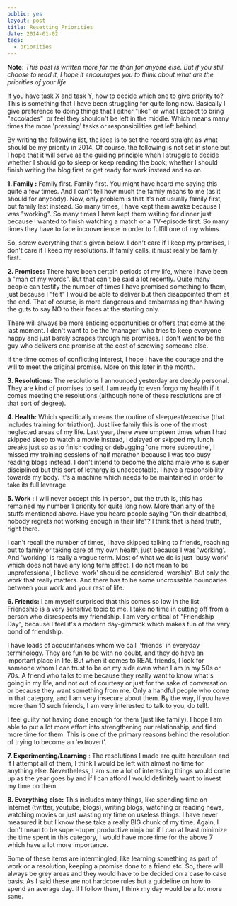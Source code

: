 ```yaml
---
public: yes
layout: post
title: Resetting Priorities
date: 2014-01-02
tags:
  - priorities
---
```


**Note:** _This post is written more for me than for anyone else. But if you still choose to read it, I hope it encourages you to think about what are the priorities of your life._ 

If you have task X and task Y, how to decide which one to give priority to? This is something that I have been struggling for quite long now. Basically I give preference to doing things that I either "like" or what I expect to bring "accolades"  or feel they shouldn't be left in the middle. Which means many times the more 'pressing' tasks or responsibilities get left behind.

By writing the following list, the idea is to set the record straight as what should be my priority in 2014. Of course, the following is not set in stone but I hope that it will serve as the guiding principle when I struggle to decide whether I should go to sleep or keep reading the book; whether I should finish writing the blog first or get ready for work instead and so on.

**1. Family :** Family first. Family first. You might have heard me saying this quite a few times. And I can't tell how much the family means to me (as it should for anybody). Now, only problem is that it's not usually family first, but family last instead. So many times, I have kept them awake because I was "working". So many times I have kept them waiting for dinner just because I wanted to finish watching a match or a TV-episode first. So many times they have to face inconvenience in order to fulfill one of my whims. 

So, screw everything that's given below. I don't care if I keep my promises, I don't care if I keep my resolutions. If family calls, it must really be family first. 

**2. Promises:** There have been certain periods of my life, where I have been a "man of my words". But that can't be said a lot recently. Quite many people can testify the number of times I have promised something to them, just because I "felt" I would be able to deliver but then disappointed them at the end. That of course, is more dangerous and embarrassing than having the guts to say NO to their faces at the starting only. 

There will always be more enticing opportunities or offers that come at the last moment. I don't want to be the 'manager' who tries to keep everyone happy and just barely scrapes through his promises. I don't want to be the guy who delivers one promise at the cost of screwing someone else.

If the time comes of conflicting interest, I hope I have the courage and the will to meet the original promise. More on this later in the month.

**3. Resolutions:** The resolutions I announced yesterday are deeply personal. They are kind of promises to self. I am ready to even forgo my health if it comes meeting the resolutions (although none of these resolutions are of that sort of degree).

**4. Health:** Which specifically means the routine of sleep/eat/exercise (that includes training for triathlon). Just like family this is one of the most neglected areas of my life. Last year, there were umpteen times when I had skipped sleep to watch a movie instead, I delayed or skipped my lunch breaks just so as to finish coding or debugging 'one more subroutine', I missed my training sessions of half marathon because I was too busy reading blogs instead. I don't intend to become the alpha male who is super disciplined but this sort of lethargy is unacceptable. I have a responsibility towards my body. It's a machine which needs to be maintained in order to take its full leverage.

**5. Work :** I will never accept this in person, but the truth is, this has remained my number 1 priority for quite long now. More than any of the stuffs mentioned above. Have you heard people saying "On their deathbed, nobody regrets not working enough in their life"? I think that is hard truth, right there.

I can't recall the number of times, I have skipped talking to friends, reaching out to family or taking care of my own health, just because I was 'working'. And 'working' is really a vague term. Most of what we do is just 'busy work' which does not have any long term effect. I do not mean to be unprofessional, I believe 'work' should be considered 'worship'. But only the work that really matters. And there has to be some uncrossable boundaries between your work and your rest of life.

**6. Friends:** I am myself surprised that this comes so low in the list. Friendship is a very sensitive topic to me. I take no time in cutting off from a person who disrespects my friendship. I am very critical of "Friendship Day", because I feel it's a modern day-gimmick which makes fun of the very bond of friendship. 

I have loads of acquaintances whom we call  'friends' in everyday terminology. They are fun to be with no doubt, and they do have an important place in life. But when it comes to REAL friends, I look for someone whom I can trust to be on my side even when I am in my 50s or 70s. A friend who talks to me because they really want to know what's going in my life, and not out of courtesy or just for the sake of conversation or because they want something from me. Only a handful people who come in that category, and I am very insecure about them. By the way, if you have more than 10 such friends, I am very interested to talk to you, do tell!. 

I feel guilty not having done enough for them (just like family). I hope I am able to put a lot more effort into strengthening our relationship, and find more time for them. This is one of the primary reasons behind the resolution of trying to become an 'extrovert'.

**7. Experimenting/Learning** : The resolutions I made are quite herculean and if I attempt all of them, I think I would be left with almost no time for anything else. Nevertheless, I am sure a lot of interesting things would come up as the year goes by and if I can afford I would definitely want to invest my time on them.

**8. Everything else:** This includes many things, like spending time on Internet (twitter, youtube, blogs), writing blogs, watching or reading news, watching movies or just wasting my time on useless things. I have never measured it but I know these take a really BIG chunk of my time. Again, I don't mean to be super-duper productive ninja but if I can at least minimize the time spent in this category, I would have more time for the above 7 which have a lot more importance.

  

Some of these items are intermingled, like learning something as part of work or a resolution, keeping a promise done to a friend etc. So, there will always be grey areas and they would have to be decided on a case to case basis. As I said these are not hardcore rules but a guideline on how to spend an average day. If I follow them, I think my day would be a lot more sane.

